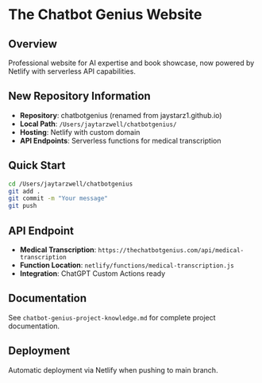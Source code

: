 # The Chatbot Genius Website

## Overview
Professional website for AI expertise and book showcase, now powered by Netlify with serverless API capabilities.

## New Repository Information
- **Repository**: chatbotgenius (renamed from jaystarz1.github.io)
- **Local Path**: `/Users/jaytarzwell/chatbotgenius/`
- **Hosting**: Netlify with custom domain
- **API Endpoints**: Serverless functions for medical transcription

## Quick Start
```bash
cd /Users/jaytarzwell/chatbotgenius
git add .
git commit -m "Your message"
git push
```

## API Endpoint
- **Medical Transcription**: `https://thechatbotgenius.com/api/medical-transcription`
- **Function Location**: `netlify/functions/medical-transcription.js`
- **Integration**: ChatGPT Custom Actions ready

## Documentation
See `chatbot-genius-project-knowledge.md` for complete project documentation.

## Deployment
Automatic deployment via Netlify when pushing to main branch.
